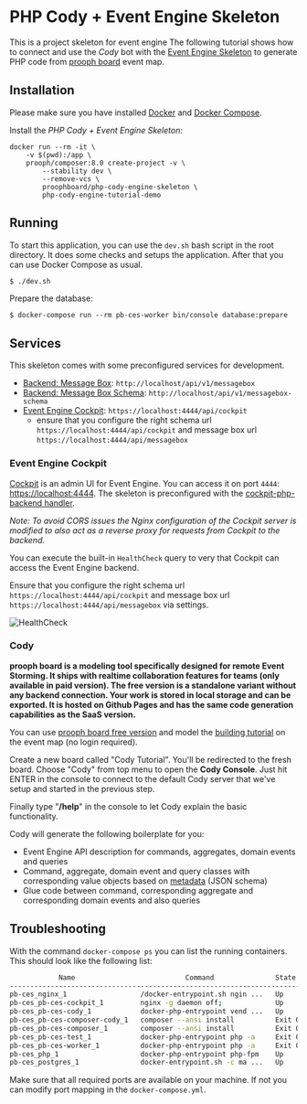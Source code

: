# PHP Cody + Event Engine Skeleton

This is a project skeleton for event engine 
The following tutorial shows how to connect and use the *Cody* bot with the [Event Engine Skeleton](https://github.com/event-engine/php-engine-skeleton "Event Engine Skeleton on GitHub")
to generate PHP code from [prooph board](https://free.prooph-board.com/ "Free version of prooph board") event map.

## Installation
Please make sure you have installed [Docker](https://docs.docker.com/install/ "Install Docker") 
and [Docker Compose](https://docs.docker.com/compose/install/ "Install Docker Compose").

Install the *PHP Cody + Event Engine Skeleton*:

```
docker run --rm -it \
    -v $(pwd):/app \
    prooph/composer:8.0 create-project -v \
        --stability dev \
        --remove-vcs \
        proophboard/php-cody-engine-skeleton \
        php-cody-engine-tutorial-demo
```

## Running

To start this application, you can use the `dev.sh` bash script in the root directory. 
It does some checks and setups the application. After that you can use Docker Compose as usual.

```bash
$ ./dev.sh
```

Prepare the database:

```
$ docker-compose run --rm pb-ces-worker bin/console database:prepare
```

## Services

This skeleton comes with some preconfigured services for development.

- [Backend: Message Box](http://localhost/api/v1/messagebox): `http://localhost/api/v1/messagebox`
- [Backend: Message Box Schema](http://localhost/api/v1/messagebox-schema): `http://localhost/api/v1/messagebox-schema`
- [Event Engine Cockpit](https://localhost:4444/api/cockpit): `https://localhost:4444/api/cockpit`
  - ensure that you configure the right schema url `https://localhost:4444/api/cockpit` and message box url `https://localhost:4444/api/messagebox`

### Event Engine Cockpit
[Cockpit](https://github.com/event-engine/cockpit) is an admin UI for Event Engine. You can access it on port `4444`: [https://localhost:4444](https://localhost:4444).
The skeleton is preconfigured with the [cockpit-php-backend handler](https://github.com/event-engine/cockpit-php-backend).

*Note: To avoid CORS issues the Nginx configuration of the Cockpit server is modified to also act as a reverse proxy for requests from Cockpit to the backend.*

You can execute the built-in `HealthCheck` query to very that Cockpit can access the Event Engine backend.

Ensure that you configure the right schema url `https://localhost:4444/api/cockpit` and message box url `https://localhost:4444/api/messagebox` via settings.

![HealthCheck](https://github.com/event-engine/php-engine-skeleton/blob/master/docs/assets/cockpit_health_check.png?raw=true)

### Cody

**prooph board is a modeling tool specifically designed for remote Event Storming. It ships with realtime collaboration
features for teams (only available in paid version). The free version is a standalone variant without any backend
connection. Your work is stored in local storage and can be exported. It is hosted on Github Pages and has the same
code generation capabilities as the SaaS version.**

You can use [prooph board free version](https://free.prooph-board.com/ "Free version of prooph board") and model
the [building tutorial](https://event-engine.io/tutorial/intro.html#2-1 "Event Engine Building Tutorial") on the event
map (no login required).

Create a new board called "Cody Tutorial". You'll be redirected to the fresh board. Choose "Cody" from top menu to
open the **Cody Console**. Just hit ENTER in the console to connect to the default Cody server that we've setup and started
in the previous step.

Finally type "**/help**" in the console to let Cody explain the basic functionality.

Cody will generate the following boilerplate for you:
- Event Engine API description for commands, aggregates, domain events and queries
- Command, aggregate, domain event and query classes with corresponding value objects based on [metadata](https://wiki.prooph-board.com/Card-Metadata "prooph board card metadata") (JSON schema)
- Glue code between command, corresponding aggregate and corresponding domain events and also queries

## Troubleshooting

With the command `docker-compose ps` you can list the running containers. This should look like the following list:

```bash
            Name                           Command               State                                      Ports                                   
----------------------------------------------------------------------------------------------------------------------------------------------------
pb-ces_nginx_1                  /docker-entrypoint.sh ngin ...   Up       0.0.0.0:443->443/tcp,:::443->443/tcp, 0.0.0.0:8080->80/tcp,:::8080->80/tcp
pb-ces_pb-ces-cockpit_1         nginx -g daemon off;             Up       0.0.0.0:4444->443/tcp,:::4444->443/tcp, 80/tcp                            
pb-ces_pb-ces-cody_1            docker-php-entrypoint vend ...   Up       0.0.0.0:3311->8080/tcp,:::3311->8080/tcp                                  
pb-ces_pb-ces-composer-cody_1   composer --ansi install          Exit 0                                                                             
pb-ces_pb-ces-composer_1        composer --ansi install          Exit 0                                                                             
pb-ces_pb-ces-test_1            docker-php-entrypoint php -a     Exit 0                                                                             
pb-ces_pb-ces-worker_1          docker-php-entrypoint php -a     Exit 0                                                                             
pb-ces_php_1                    docker-php-entrypoint php-fpm    Up       9000/tcp                                                                  
pb-ces_postgres_1               docker-entrypoint.sh -c ma ...   Up       0.0.0.0:5432->5432/tcp,:::5432->5432/tcp
```

Make sure that all required ports are available on your machine. If not you can modify port mapping in the `docker-compose.yml`.
